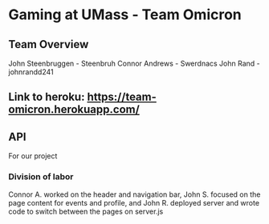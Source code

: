 # Gaming at UMass - Team Omicron

## Team Overview

John Steenbruggen - Steenbruh
Connor Andrews - Swerdnacs
John Rand - johnrandd241

## Link to heroku: https://team-omicron.herokuapp.com/

## API
For our project 

### Division of labor

Connor A. worked on the header and navigation bar, John S. focused on the page content for events and profile, and John R. deployed server and wrote code to switch between the pages on server.js